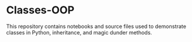 # Classes-OOP

This repository contains notebooks and source files used to demonstrate classes in Python, inheritance, and magic dunder methods.
